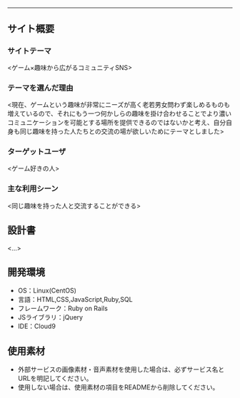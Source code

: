 # <Gathering>
___
## サイト概要
### サイトテーマ
<ゲーム×趣味から広がるコミュニティSNS>

### テーマを選んだ理由
<現在、ゲームという趣味が非常にニーズが高く老若男女問わず楽しめるものも増えているので、それにもう一つ何かしらの趣味を掛け合わせることでより濃いコミュニケーションを可能とする場所を提供できるのではないかと考え、自分自身も同じ趣味を持った人たちとの交流の場が欲しいためにテーマとしました>

### ターゲットユーザ
<ゲーム好きの人>

### 主な利用シーン
<同じ趣味を持った人と交流することができる>

## 設計書
<...>

## 開発環境
- OS：Linux(CentOS)
- 言語：HTML,CSS,JavaScript,Ruby,SQL
- フレームワーク：Ruby on Rails
- JSライブラリ：jQuery
- IDE：Cloud9

## 使用素材
- 外部サービスの画像素材・音声素材を使用した場合は、必ずサービス名とURLを明記してください。
- 使用しない場合は、使用素材の項目をREADMEから削除してください。